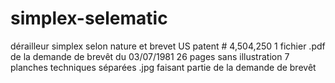 # simplex-selematic
dérailleur simplex selon nature et brevet US patent # 4,504,250
1 fichier .pdf de la demande de brevêt du 03/07/1981 26 pages sans illustration
7 planches techniques séparées .jpg faisant partie de la demande de brevêt
